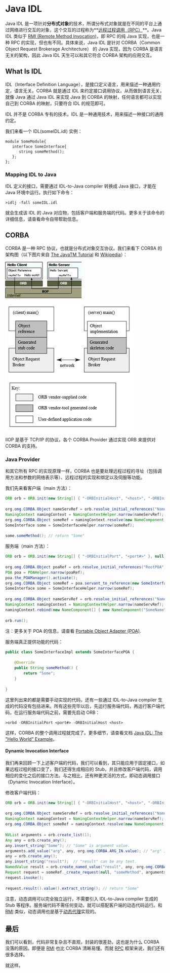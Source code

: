 # Java IDL

Java IDL 是一项针对**分布式对象**的技术，所谓分布式对象就是在不同的平台上通过网络进行交互的对象，这个交互的过程称为**[远程过程调用（RPC）](RPC.md)**。Java IDL 类似于 [RMI (Remote Method Invocation)](RMI.md)，即 RPC 的纯 Java 实现，也是一种 RPC 的实现，但也有不同。具体来说，Java IDL 是针对 CORBA（Common Object Request Brokerage Architecture） 的 Java 实现，因为 CORBA 是语言无关的架构，因此 Java IDL 天生可以和其它符合 CORBA 架构的应用交互。

## What Is IDL

IDL（Interface Definition Language），是接口定义语言，用来描述一种通用约定，语言无关。CORBA 就是通过 IDL 来约定接口调用协议，从而做到语言无关，就像 Java 通过 Java IDL 来实现 Java 到 CORBA 的映射，任何语言都可以实现自己到 CORBA 的映射，只要符合 IDL 的规范即可。

IDL 并不是 CORBA 专有的技术，IDL 是一种通用技术，用来描述一种接口的通用约定。

我们来看一个 IDL(someIDL.idl) 实例：

```IDL
module SomeModule{
   interface SomeInterface{
      string someMethod();
   };
};
```

### Mapping IDL to Java

IDL 定义的接口，需要通过 IDL-to-Java compiler 转换成 Java 接口，才能在 Java 环境中运行。执行如下命令：

```
>idlj -fall someIDL.idl
```

就会生成该 IDL 的 Java 对应物，包括客户端和服务端的代码。更多关于该命令的详细信息，请查看命令自带帮助信息。

## CORBA

CORBA 是一种 RPC 协议，也就是分布式对象交互协议。我们来看下 CORBA 的架构图（以下图片来自 [The JavaTM Tutorial](http://www.cs.rtu.lv/PharePub/Java/Tutorial/idl/hello/Default.htm) 和 [Wikipedia](https://en.wikipedia.org/wiki/Common_Object_Request_Broker_Architecture)）：

![The CORBA Arch](theCORBAArch2.gif)

![The CORBA Arch](theCORBAArch.png)

IIOP 是基于 TCP/IP 的协议，各个 CORBA Provider 通过实现 ORB 来提供对 CORBA 的支持。

### Java Provider

和其它所有 RPC 的实现原理一样，CORBA 也是要处理远程过程的寻址（包括调用方法和参数的网络表示等）、远程过程的实现和绑定以及伺服等功能。

我们先来看客户端（main 方法）：

```Java
ORB orb = ORB.init(new String[] { "-ORBInitialHost", "<host>", "-ORBInitialPort", "<port#>" }, null);

org.omg.CORBA.Object nameServRef = orb.resolve_initial_references("NameService"); // CORBA Naming Service
NamingContext namingContext = NamingContextHelper.narrow(nameServRef);
org.omg.CORBA.Object someRef = namingContext.resolve(new NameComponent[] { new NameComponent("SomeName", "") });
SomeInterface some = SomeInterfaceHelper.narrow(someRef);

some.someMethod(); // return "Some"
```

服务端（main 方法）：

```Java
ORB orb = ORB.init(new String[] { "-ORBInitialPort", "<port#>" }, null);

org.omg.CORBA.Object poaRef = orb.resolve_initial_references("RootPOA"); // An object adapter is the mechanism that connects a request using an object reference with the proper code to service that request. The Portable Object Adapter, or POA, is a particular type of object adapter that is defined by the CORBA specification. The root POA is managed by the ORB and provided to the application using the ORB initialization interface under the initial object name "RootPOA".
POA poa = POAHelper.narrow(poaRef);
poa.the_POAManager().activate();
org.omg.CORBA.Object someRef = poa.servant_to_reference(new SomeInterfaceImpl());
SomeInterface some = SomeInterfaceHelper.narrow(someRef);

org.omg.CORBA.Object nameServRef = orb.resolve_initial_references("NameService"); // CORBA Naming Service
NamingContext namingContext = NamingContextHelper.narrow(nameServRef);
namingContext.rebind(new NameComponent[] { new NameComponent("SomeName", "") }, some);

orb.run();
```

注：更多关于 POA 的信息，请查看 [Portable Object Adapter (POA)](http://docs.oracle.com/javase/7/docs/technotes/guides/idl/POA.html).

服务端真正提供功能的代码：

```Java
public class SomeInterfaceImpl extends SomeInterfacePOA {

    @Override
    public String someMethod() {
        return "Some";
    }

}
```

这里列出来的都是需要手动实现的代码，还有一些通过 IDL-to-Java compiler 生成的代码没有包括进来。所有这些完毕以后，先运行服务端代码，再运行客户端代码，在运行服务端代码之前，需要先启动 ORB：

```batch
>orbd -ORBInitialPort <port#> -ORBInitialHost <host>
```

这样，CORBA 的整个调用过程就完成了。更多细节，请查看文档 [Java IDL: The "Hello World" Example](http://docs.oracle.com/javase/8/docs/technotes/guides/idl/jidlExample.html)。

#### Dynamic Invocation Interface

我们再来回顾一下上述客户端的代码，我们可以看到，其只能应用于固定接口，如果远程过程的接口变了，我们还得生成相应的 Stub，并且修改客户端代码，调用相应的变化之后的接口方法。与之相比，还有种更灵活的方式，即动态调用接口（Dynamic Invocation Interface）。

修改客户端代码：

```Java
ORB orb = ORB.init(new String[] { "-ORBInitialHost", "<host>", "-ORBInitialPort", "<port#>" }, null);

org.omg.CORBA.Object nameServRef = orb.resolve_initial_references("NameService");
NamingContext namingContext = NamingContextHelper.narrow(nameServRef);
org.omg.CORBA.Object someRef = namingContext.resolve(new NameComponent[] { new NameComponent("SomeName", "") });

NVList arguments = orb.create_list(1);
Any any = orb.create_any();
any.insert_string("Some"); // "Some" is argument value.
arguments.add_value("arg", any, org.omg.CORBA.ARG_IN.value); // "arg" is argument name.
any = orb.create_any();
any.insert_string("result");  // "result" can be any text.
NamedValue result = orb.create_named_value("result", any, org.omg.CORBA.ARG_OUT.value); // "result" can be any text.
Request request = someRef._create_request(null, "someMethod", arguments = null, result); // "someMethod" is method name. arguments can be null for no argument.
request.invoke();

request.result().value().extract_string(); // return "Some"
```

注意，动态调用可以完全独立运行，不需要引入 IDL-to-Java compiler 生成的 Stub 等程序。服务端代码不需任何变动，就可以搭配客户端的动态代码运行。和 [RMI](RMI.md) 类似，动态调用也是基于[动态代理](../Languages/DesignPattern/TheProxyPattern.md#动态代理)实现的。

## 最后

我们可以看到，代码非常复杂且不直观，封装的很差劲，这也是为什么 CORBA 没落的原因。即便是 [RMI](RMI.md) 也比 CORBA 清晰易懂。而就 [RPC](RPC.md) 框架来说，我们还有很多选择。

就这样。
